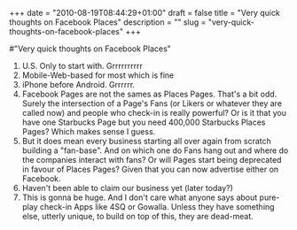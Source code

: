 +++
date = "2010-08-19T08:44:29+01:00"
draft = false
title = "Very quick thoughts on Facebook Places"
description = ""
slug = "very-quick-thoughts-on-facebook-places"
+++

#"Very quick thoughts on Facebook Places"


 <ol><li>U.S. Only to start with. Grrrrrrrrrr</li><li>Mobile-Web-based for most which is fine</li><li>iPhone before Android. Grrrrrr.</li><li>Facebook Pages are not the sames as Places Pages. That&#39;s a bit odd. Surely the intersection of a Page&#39;s Fans (or Likers or whatever they are called now) and people who check-in is really powerful? Or is it that you have one Starbucks Page but you need 400,000 Starbucks Places Pages? Which makes sense I guess.</li> <li>But it does mean every business starting all over again from scratch building a &quot;fan-base&quot;. And on which one do Fans hang out and where do the companies interact with fans? Or will Pages start being deprecated in favour of Places Pages? Given that you can now advertise either on Facebook.</li> <li>Haven&#39;t been able to claim our business yet (later today?)</li><li>This is gonna be huge. And I don&#39;t care what anyone says about pure-play check-in Apps like 4SQ or Gowalla. Unless they have something else, utterly unique, to build on top of this, they are dead-meat.</li> </ol>
 